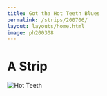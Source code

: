 ```yaml
---
title: Got tha Hot Teeth Blues
permalink: /strips/200706/
layout: layouts/home.html 
image: ph200308
---
```


# A Strip

<img src="/img/ph200706.png" alt="Hot Teeth">
